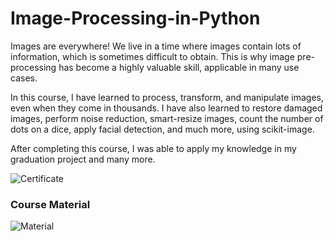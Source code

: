 # Image-Processing-in-Python

Images are everywhere! We live in a time where images contain lots of information, which is sometimes difficult to obtain. This is why image pre-processing has become a highly valuable skill, applicable in many use cases. 

In this course, I have learned to process, transform, and manipulate images, even when they come in thousands. I have also learned to restore damaged images, perform noise reduction, smart-resize images, count the number of dots on a dice, apply facial detection, and much more, using scikit-image. 

After completing this course, I was able to apply my knowledge in my graduation project and many more.

![Certificate](https://github.com/sondosaabed/Image-Processing-in-Python/assets/65151701/ce852de2-00e6-4d5f-a60a-c6780811ee8e)


### Course Material

![Material](https://github.com/sondosaabed/Image-Processing-in-Python/assets/65151701/7548c2be-f518-4618-932b-752732e4b383)
